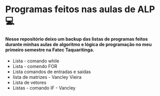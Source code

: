 # Programas feitos nas aulas de ALP :computer:

#### Nesse repositório deixo um backup das listas de programas feitos durante minhas aulas de algoritmo e lógica de programação no meu primeiro semestre na Fatec Taquaritinga.

- Lista - comando while
- Lista - comendo FOR
- Lista comandos de entradas e saidas
- lista de matrizes - Vancley Vieira
- Lista de vetores
- Listas - comando IF - Vancley

